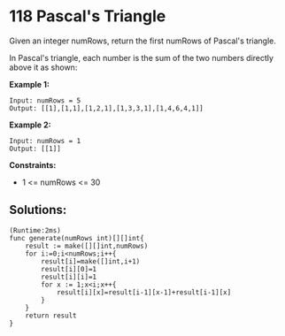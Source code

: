 # 118 Pascal's Triangle

Given an integer numRows, return the first numRows of Pascal's triangle.

In Pascal's triangle, each number is the sum of the two numbers directly above it as shown:


 

**Example 1:**
```
Input: numRows = 5
Output: [[1],[1,1],[1,2,1],[1,3,3,1],[1,4,6,4,1]]
```
**Example 2:**
```
Input: numRows = 1
Output: [[1]]
```

**Constraints:**

- 1 <= numRows <= 30

## Solutions:
```
(Runtime:2ms)
func generate(numRows int)[][]int{
    result := make([][]int,numRows)
    for i:=0;i<numRows;i++{
        result[i]=make([]int,i+1)
        result[i][0]=1
        result[i][i]=1
        for x := 1;x<i;x++{
            result[i][x]=result[i-1][x-1]+result[i-1][x]
        }
    }
    return result
}